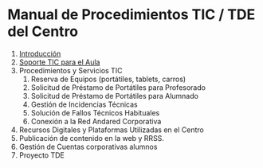 # Manual de Procedimientos TIC / TDE del Centro

1. [Introducción](contenido/introduccion.md)
2. [Soporte TIC para el Aula](contenido/soporte_tic.md)
3. Procedimientos y Servicios TIC
    1. Reserva de Equipos (portátiles, tablets, carros)
    2. Solicitud de Préstamo de Portátiles para Profesorado
    3. Solicitud de Préstamo de Portátiles para Alumnado
    4. Gestión de Incidencias Técnicas
    5. Solución de Fallos Técnicos Habituales
    3. Conexión a la Red Andared Corporativa
4. Recursos Digitales y Plataformas Utilizadas en el Centro
5. Publicación de contenido en la web y RRSS.
6. Gestión de Cuentas corporativas alumnos
7. Proyecto TDE
